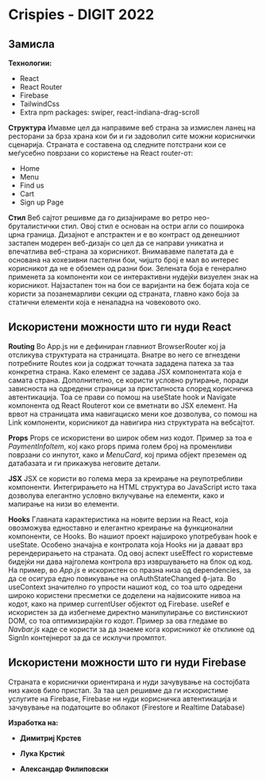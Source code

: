 # Crispies - DIGIT 2022

## Замисла
**Технологии:**
- React
- React Router
- Firebase
- TailwindCss
- Extra npm packages: swiper, react-indiana-drag-scroll

**Структура**
Имавме цел да направиме веб страна за измислен ланец на ресторани за брза храна кои би и ги задоволил сите можни кориснички сценарија. Страната е составена од следните потстрани кои се меѓусебно поврзани со користење на React router-от:

- Home
- Menu
- Find us
- Cart
- Sign up Page

**Стил**
Веб сајтот решивме да го дизајнираме во ретро нео-бруталистички стил. Овој стил е основан на остри агли со поширока црна граница. Дизајнот е апстрактен и е во контраст од денешниот застапен модерен веб-дизајн со цел да се направи уникатна и впечатлива веб-страна за корисникот. Внимававме палетата да е основана на кохезивни пастелни бои, чијшто број е мал во интерес корисникот да не е обземен од разни бои. Зелената боја е генерално применета за компоненти кои се интерактивни нудејќи визуелен знак на корисникот. Најзастапен тон на бои се варијанти на беж бојата која се користи за позанемарливи секции од страната, главно како боја за статични елементи која е ненападна на човековото око.

## Искористени можности што ги нуди React
**Routing**
Во App.js ни е дефиниран главниот BrowserRouter кој ја отсликува структурата на страницата. Внатре во него се вгнездени потребните Routes кои ја содржат точната зададена патека за таа конкретна страна. Како елемент се задава JSX компонентата која е самата страна. Дополнително, се користи условно рутирање, поради зависноста на одредени страници за пристапноста според корисничка автентикација. Тоа се прави со помош на useState hook и Navigate компонента од React Routerот кои се вметнати во JSX елемент. На врвот на страницата има навигациско мени кое дозволува, со помош на Link компоненти, корисникот да навигира низ структурата на вебсајтот.

**Props**
Props се искористени во широк обем низ кодот. Пример за тоа е *PaymentInfoItem*, кој како props прима голем број на променливи поврзани со инпутот, како и *MenuCard*, кој прима објект преземен од датабазата и ги прикажува неговите детали. 

**JSX**
JSX се користи во голема мера за креирање на реупотребливи компоненти. Интегрирањето на HTML структура во JavaScript исто така дозволува елегантно условно вклучување на елементи, како и мапирање на низи во елементи.

**Hooks**
Главната карактеристика на новите верзии на React, која овозможува едноставно и елегантно креирање на функционални компоненти, се Hooks. Во нашиот проект најшироко употребуван hook е useState. Особено значајна е контролата која Hooks ни ја даваат врз ререндерирањето на страната. Од овој аспект useEffect го користевме бидејќи ни дава најголема контрола врз извршувањето на блок од код. На пример, во *App.js* е искористен со празна низа од dependencies, за да се осигура едно повикување на onAuthStateChanged ф-јата. Во useContext значително го упрости нашиот код, со тоа што одредени широко користени пресметки се доделени на највисоките нивоа на кодот, како на пример currentUser објектот од Firebase. useRef е искористен за да избегнеме директно манипулирање со вистинскиот DOM, со тоа оптимизирајќи го кодот. Пример за ова гледаме во *Navbar.js* каде се користи за да знаеме кога корисникот ќе откликне од SignIn контејнерот за да се исклучи промптот.

## Искористени можности што ги нуди Firebase
Страната е кориснички ориентирана и нуди зачувување на состојбата низ каков било пристап. За таа цел решивме да ги искористиме услугите на Firebase, Firebase ни нуди корисничка автентикација и зачувување на податоците во облакот (Firestore и Realtime Database)

**Изработка на:**

- **Димитриј Крстев**

- **Лука Крстиќ**

- **Александар Филиповски**


